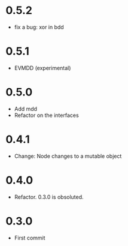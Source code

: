 # 0.5.2

- fix a bug: xor in bdd

# 0.5.1

- EVMDD (experimental)

# 0.5.0

- Add mdd
- Refactor on the interfaces

# 0.4.1

- Change: Node changes to a mutable object

# 0.4.0

- Refactor. 0.3.0 is obsoluted.

# 0.3.0

- First commit


